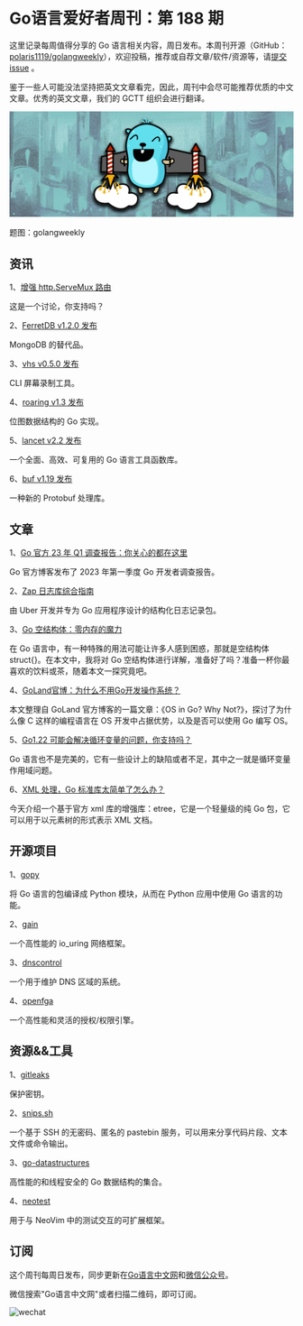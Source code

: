 # Go语言爱好者周刊：第 188 期

这里记录每周值得分享的 Go 语言相关内容，周日发布。本周刊开源（GitHub：[polaris1119/golangweekly](https://github.com/polaris1119/golangweekly)），欢迎投稿，推荐或自荐文章/软件/资源等，请[提交 issue](https://github.com/polaris1119/golangweekly/issues) 。

鉴于一些人可能没法坚持把英文文章看完，因此，周刊中会尽可能推荐优质的中文文章。优秀的英文文章，我们的 GCTT 组织会进行翻译。

![](imgs/issue188/cover.jpeg)

题图：golangweekly

## 资讯

1、[增强 http.ServeMux 路由](https://github.com/golang/go/discussions/60227)

这是一个讨论，你支持吗？

2、[FerretDB v1.2.0 发布](https://github.com/FerretDB/FerretDB)

MongoDB 的替代品。

3、[vhs v0.5.0 发布](https://github.com/charmbracelet/vhs)

CLI 屏幕录制工具。

4、[roaring v1.3 发布](https://github.com/RoaringBitmap/roaring)

位图数据结构的 Go 实现。

5、[lancet v2.2 发布](https://github.com/duke-git/lancet)

一个全面、高效、可复用的 Go 语言工具函数库。

6、[buf v1.19 发布](https://github.com/bufbuild/buf)

一种新的 Protobuf 处理库。

## 文章

1、[Go 官方 23 年 Q1 调查报告：你关心的都在这里](https://mp.weixin.qq.com/s/8Lez8I2K4F81V9wm8CvEhw)

Go 官方博客发布了 2023 年第一季度 Go 开发者调查报告。

2、[Zap 日志库综合指南](https://betterstack.com/community/guides/logging/go/zap/)

由 Uber 开发并专为 Go 应用程序设计的结构化日志记录包。

3、[Go 空结构体：零内存的魔力](https://mp.weixin.qq.com/s/Jy2wxqZYNMpQe7s1jtIR1g)

在 Go 语言中，有一种特殊的用法可能让许多人感到困惑，那就是空结构体 struct{}。在本文中，我将对 Go 空结构体进行详解，准备好了吗？准备一杯你最喜欢的饮料或茶，随着本文一探究竟吧。

4、[GoLand官博：为什么不用Go开发操作系统？](https://mp.weixin.qq.com/s/IzWFop2a2hdDBGbCzFuUjg)

本文整理自 GoLand 官方博客的一篇文章：《OS in Go? Why Not?》，探讨了为什么像 C 这样的编程语言在 OS 开发中占据优势，以及是否可以使用 Go 编写 OS。

5、[Go1.22 可能会解决循环变量的问题，你支持吗？](https://mp.weixin.qq.com/s/N7_-WNBsTpTc4X8qTQw-Nw)

Go 语言也不是完美的，它有一些设计上的缺陷或者不足，其中之一就是循环变量作用域问题。

6、[XML 处理，Go 标准库太简单了怎么办？](https://mp.weixin.qq.com/s/Neuc_hiVsVE83d47e40l6w)

今天介绍一个基于官方 xml 库的增强库：etree，它是一个轻量级的纯 Go 包，它可以用于以元素树的形式表示 XML 文档。

## 开源项目

1、[gopy](https://github.com/go-python/gopy)

将 Go 语言的包编译成 Python 模块，从而在 Python 应用中使用 Go 语言的功能。

2、[gain](https://github.com/pawelgaczynski/gain)

一个高性能的 io_uring 网络框架。

3、[dnscontrol](https://github.com/StackExchange/dnscontrol)

一个用于维护 DNS 区域的系统。

4、[openfga](https://github.com/openfga/openfga)

一个高性能和灵活的授权/权限引擎。

## 资源&&工具

1、[gitleaks](https://github.com/gitleaks/gitleaks)

保护密钥。

2、[snips.sh](https://github.com/robherley/snips.sh)

一个基于 SSH 的无密码、匿名的 pastebin 服务，可以用来分享代码片段、文本文件或命令输出。

3、[go-datastructures](https://github.com/Workiva/go-datastructures)

高性能的和线程安全的 Go 数据结构的集合。

4、[neotest](https://github.com/nvim-neotest/neotest)

用于与 NeoVim 中的测试交互的可扩展框架。

## 订阅

这个周刊每周日发布，同步更新在[Go语言中文网](https://studygolang.com/go/weekly)和[微信公众号](https://weixin.sogou.com/weixin?query=Go%E8%AF%AD%E8%A8%80%E4%B8%AD%E6%96%87%E7%BD%91)。

微信搜索"Go语言中文网"或者扫描二维码，即可订阅。

![wechat](imgs/wechat.png)
